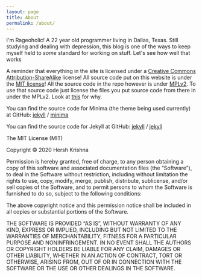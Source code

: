 ```yaml
---
layout: page
title: About
permalink: /about/
---
```


I'm Rageoholic! A 22 year old programmer living in Dallas,
Texas. Still studying and dealing with depression, this blog is one of
the ways to keep myself held to *some* standard for working on
stuff. Let's see how well that works

A reminder that everything in the site is licensed under a [Creative
Commons
Attribution-ShareAlike](https://creativecommons.org/licenses/by-sa/4.0/legalcode)
license! All source code put on this website is under the [MIT
license](https://mit-license.org/)! All the source code in the repo however is under
[MPLv2](https://www.mozilla.org/en-US/MPL/2.0/). To use that source
code just license the files you put source code from there in under
the MPLv2. Look at [this](/posts/2020/11/06/why-copyleft-why-mpl.html)
for why.

You can find the source code for Minima (the theme being used currently) at GitHub:
[jekyll][jekyll-organization] /
[minima](https://github.com/jekyll/minima)

You can find the source code for Jekyll at GitHub:
[jekyll][jekyll-organization] /
[jekyll](https://github.com/jekyll/jekyll)

The MIT License (MIT)

Copyright © 2020 Hersh Krishna

Permission is hereby granted, free of charge, to any person obtaining
a copy of this software and associated documentation files (the
“Software”), to deal in the Software without restriction, including
without limitation the rights to use, copy, modify, merge, publish,
distribute, sublicense, and/or sell copies of the Software, and to
permit persons to whom the Software is furnished to do so, subject to
the following conditions:

The above copyright notice and this permission notice shall be
included in all copies or substantial portions of the Software.

THE SOFTWARE IS PROVIDED “AS IS”, WITHOUT WARRANTY OF ANY KIND,
EXPRESS OR IMPLIED, INCLUDING BUT NOT LIMITED TO THE WARRANTIES OF
MERCHANTABILITY, FITNESS FOR A PARTICULAR PURPOSE AND
NONINFRINGEMENT. IN NO EVENT SHALL THE AUTHORS OR COPYRIGHT HOLDERS BE
LIABLE FOR ANY CLAIM, DAMAGES OR OTHER LIABILITY, WHETHER IN AN ACTION
OF CONTRACT, TORT OR OTHERWISE, ARISING FROM, OUT OF OR IN CONNECTION
WITH THE SOFTWARE OR THE USE OR OTHER DEALINGS IN THE SOFTWARE.



[jekyll-organization]: https://github.com/jekyll

